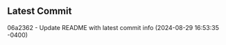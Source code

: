 
## Latest Commit
06a2362 - Update README with latest commit info (2024-08-29 16:53:35 -0400) <Yunxi-Zhou>
